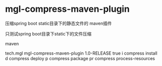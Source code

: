 # mgl-compress-maven-plugin
压缩spring boot static目录下的静态文件的 maven插件


只测试spring boot目录下static下的文件压缩

maven


<plugin>
<groupId>tech.mgl</groupId>
<artifactId>mgl-compress-maven-plugin</artifactId>
<version>1.0-RELEASE</version>
<configuration>
    <overWrite>true</overWrite>
</configuration>
<executions>
    <execution>
        <id>i</id>
        <goals>
            <goal>compress</goal>
        </goals>
        <phase>install</phase>
    </execution>
    <execution>
        <id>d</id>
        <goals>
            <goal>compress</goal>
        </goals>
        <phase>deploy</phase>
    </execution>
    <execution>
        <id>p</id>
        <goals>
            <goal>compress</goal>
        </goals>
        <phase>package</phase>
    </execution>
    <execution>
        <id>pr</id>
        <goals>
            <goal>compress</goal>
        </goals>
        <phase>process-resources</phase>
    </execution>
</executions>
</plugin>
